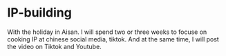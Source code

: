 # IP-building
With the holiday in Aisan. I will spend two or three weeks to focuse on cooking IP at chinese social media, tiktok. And at the same time, I will post the video on Tiktok and Youtube. 
